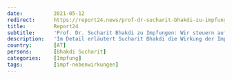 ```yaml
---
date:          2021-05-12
redirect:      https://report24.news/prof-dr-sucharit-bhakdi-zu-impfungen-wir-steuern-auf-eine-katastrophe-zu/
title:         Report24
subtitle:      'Prof. Dr. Sucharit Bhakdi zu Impfungen: Wir steuern auf eine Katastrophe zu'
description:   'Im Detail erläutert Sucharit Bhakdi die Wirkung der Impfungen auf das Immunsystem - und äußert eindringliche Warnungen.'
country:       [AT]
persons:       [Bhakdi Sucharit]
categories:    [Impfung]
tags:          [impf-nebenwirkungen]
---
```

